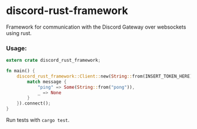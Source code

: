 # discord-rust-framework
Framework for communication with the Discord Gateway over websockets using rust.

### Usage:
```rs
extern crate discord_rust_framework;

fn main() {
    discord_rust_framework::Client::new(String::from(INSERT_TOKEN_HERE), |message| {
        match message {
            "ping" => Some(String::from("pong")),
            _ => None
        }
    }).connect();
}
```

Run tests with `cargo test`.
